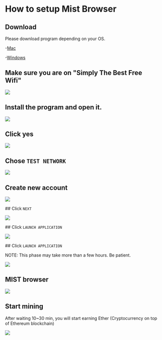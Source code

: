 # How to setup Mist Browser

## Download

Please download program depending on your OS.

-[Mac](https://github.com/ethereum/mist/releases/download/0.8.1/Mist-macosx-0-8-1.zip)

-[Windows](https://github.com/ethereum/mist/releases/download/0.8.1/Mist-win64-0-8-1.zip)


## Make sure you are on "Simply The Best Free Wifi"

![](./01_wifi.png)

## Install the program and open it.

![](./02_startup.png)

## Click yes

![](./03_dao.png)

## Chose `TEST NETWORK`

![](./04_network.png)

## Create new account

![](./05_account.png)

## Click `NEXT`

![](./06_mine.png)

## Click `LAUNCH APPLICATION`

![](./07_tutorial.png)

## Click `LAUNCH APPLICATION`

NOTE: This phase may take more than a few hours. Be patient.

![](./08_start_app.png)

## MIST browser

![](./09_browser.png)

## Start mining

After waiting 10~30 min, you will start earning Ether (Cryptocurrency on top of Ethereum blockchain)

![](./10_start_mine.png)
